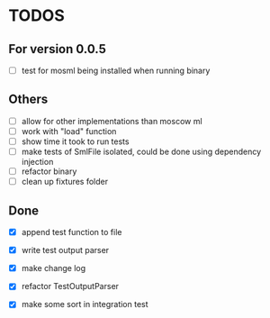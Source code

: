 # TODOS

## For version 0.0.5

- [ ] test for mosml being installed when running binary

## Others

- [ ] allow for other implementations than moscow ml
- [ ] work with "load" function
- [ ] show time it took to run tests
- [ ] make tests of SmlFile isolated, could be done using dependency injection
- [ ] refactor binary
- [ ] clean up fixtures folder

## Done

- [x] append test function to file
- [x] write test output parser
- [x] make change log
- [x] refactor TestOutputParser
- [x] make some sort in integration test

